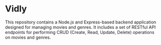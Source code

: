 # Vidly
This repository contains a Node.js and Express-based backend application designed for managing movies and genres. It includes a set of RESTful API endpoints for performing CRUD (Create, Read, Update, Delete) operations on movies and genres.
